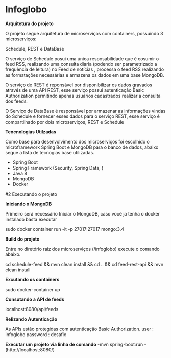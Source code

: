 # Infoglobo

**Arquitetura do projeto**

O projeto segue arquitetura de microserviços com containers, possuindo 3 microserviços:

Schedule, REST e DataBase

O serviço de Schedule posui uma única resposabilidade que é cosumir o feed RSS, realizando uma consulta diaria (podendo ser parametrizado a frequência de leitura) no Feed de notícias
, processa o feed RSS realizando as formatações necessárias e armazena os dados em uma base MongoDB.

O serviço de REST é reponsável por disponibilizar os dados gravados através de uma API REST, esse serviço possui autenticação Basic Authorization
permitindo apenas usuários cadastrados realizar a consulta dos feeds.

O Serviço de DataBase é responsável por armazenar as informações vindas do Schedule e fornecer esses dados para o serviço REST,
esse serviço é compartilhado por dois microserviços, REST e Schedule

**Tencnologias Utilzadas**

Como base para desenvolvimento dos microserviços foi escolhido o microframework Spring Boot e MongoDB para o banco de dados, abaixo segue a lista de tecnogias base utilizadas.

- Spring Boot 
- Spring Framework (Security, Spring Data, )
- Java 8
- MongoDB
- Docker

#2 Executando o projeto
 
**Iniciando o MongoDB**

Primeiro será necessário Iniciar o MongoDB, caso você ja tenha o docker instalado basta executar 

sudo docker container run -it -p 27017:27017 mongo:3.4 

**Build do projeto**

Entre no diretório raiz dos microserviços (/infoglobo) execute o comando abaixo.

cd schedule-feed && mvn clean install && cd .. && cd feed-rest-api && mvn clean install

**Excutando os containers**

sudo docker-container up

**Consutando a API de feeds**

localhost:8080/api/feeds

**Relizando Autenticação**

As APIs estão protegidas com autenticação Basic Authorization.
user : infoglobo
password : desafio


**Executar um projeto via linha de comando**
-mvn spring-boot:run  - (http://localhost:8080/)


